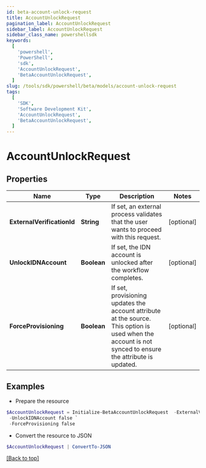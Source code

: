 ```yaml
---
id: beta-account-unlock-request
title: AccountUnlockRequest
pagination_label: AccountUnlockRequest
sidebar_label: AccountUnlockRequest
sidebar_class_name: powershellsdk
keywords:
  [
    'powershell',
    'PowerShell',
    'sdk',
    'AccountUnlockRequest',
    'BetaAccountUnlockRequest',
  ]
slug: /tools/sdk/powershell/beta/models/account-unlock-request
tags:
  [
    'SDK',
    'Software Development Kit',
    'AccountUnlockRequest',
    'BetaAccountUnlockRequest',
  ]
---
```


# AccountUnlockRequest

## Properties

| Name | Type | Description | Notes |
| --- | --- | --- | --- |
| **ExternalVerificationId** | **String** | If set, an external process validates that the user wants to proceed with this request. | [optional] |
| **UnlockIDNAccount** | **Boolean** | If set, the IDN account is unlocked after the workflow completes. | [optional] |
| **ForceProvisioning** | **Boolean** | If set, provisioning updates the account attribute at the source. This option is used when the account is not synced to ensure the attribute is updated. | [optional] |

## Examples

- Prepare the resource

```powershell
$AccountUnlockRequest = Initialize-BetaAccountUnlockRequest  -ExternalVerificationId 3f9180835d2e5168015d32f890ca1581 `
 -UnlockIDNAccount false `
 -ForceProvisioning false
```

- Convert the resource to JSON

```powershell
$AccountUnlockRequest | ConvertTo-JSON
```

[[Back to top]](#)
